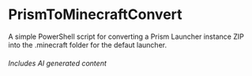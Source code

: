 # PrismToMinecraftConvert
A simple PowerShell script for converting a Prism Launcher instance ZIP into the .minecraft folder for the defaut launcher.
###### Includes AI generated content
